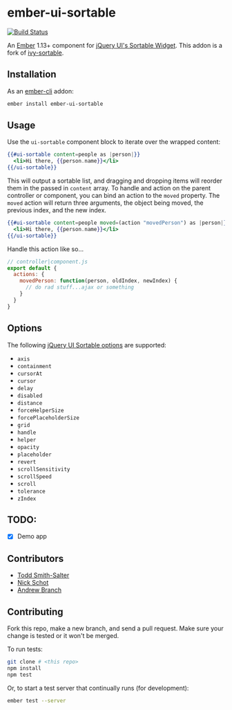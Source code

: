 # ember-ui-sortable

[![Build Status](https://travis-ci.org/12StarsMedia/ember-ui-sortable.svg?branch=master)](https://travis-ci.org/12StarsMedia/ember-ui-sortable)

An [Ember](http://emberjs.com) 1.13+ component for [jQuery UI's Sortable Widget](http://jqueryui.com/sortable/). This addon is a fork of [ivy-sortable](https://github.com/IvyApp/ivy-sortable).


## Installation

As an [ember-cli](http://www.ember-cli.com) addon:

```sh
ember install ember-ui-sortable
```

## Usage

Use the `ui-sortable` component block to iterate over the wrapped content:

```handlebars
{{#ui-sortable content=people as |person|}}
  <li>Hi there, {{person.name}}</li>
{{/ui-sortable}}
```

This will output a sortable list, and dragging and dropping items will reorder them in the passed in `content` array. To handle and action on the parent controller or component, you can bind an action to the `moved` property. The `moved` action will return three arguments, the object being moved, the previous index, and the new index.

```handlebars
{{#ui-sortable content=people moved=(action "movedPerson") as |person|}}
  <li>Hi there, {{person.name}}</li>
{{/ui-sortable}}
```

Handle this action like so...

```js
// controller|component.js
export default {
  actions: {
    movedPerson: function(person, oldIndex, newIndex) {
      // do rad stuff...ajax or something
    }
  }
}
```

## Options

The following [jQuery UI Sortable options](http://api.jqueryui.com/sortable/#options) are supported:

  * `axis`
  * `containment`
  * `cursorAt`
  * `cursor`
  * `delay`
  * `disabled`
  * `distance`
  * `forceHelperSize`
  * `forcePlaceholderSize`
  * `grid`
  * `handle`
  * `helper`
  * `opacity`
  * `placeholder`
  * `revert`
  * `scrollSensitivity`
  * `scrollSpeed`
  * `scroll`
  * `tolerance`
  * `zIndex`

## TODO:

- [x] Demo app

## Contributors

- [Todd Smith-Salter](https://github.com/ToddSmithSalter)
- [Nick Schot](https://github.com/nickschot)
- [Andrew Branch](https://github.com/andrewbranch)

## Contributing

Fork this repo, make a new branch, and send a pull request. Make sure your change is tested or it won't be merged.

To run tests:

```sh
git clone # <this repo>
npm install
npm test
```

Or, to start a test server that continually runs (for development):

```sh
ember test --server
```
